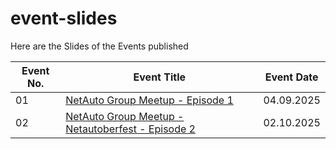 # event-slides
Here are the Slides of the Events published

| Event No. | Event Title | Event Date |
| ----- | ----- | ----- |
| 01 | [NetAuto Group Meetup - Episode 1](./episode1/readme.md) | 04.09.2025 |
| 02 | [NetAuto Group Meetup - Netautoberfest - Episode 2](./episode2/readme.md) | 02.10.2025 |